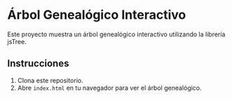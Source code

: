# Árbol Genealógico Interactivo

Este proyecto muestra un árbol genealógico interactivo utilizando la librería jsTree.

## Instrucciones

1. Clona este repositorio.
2. Abre `index.html` en tu navegador para ver el árbol genealógico.

